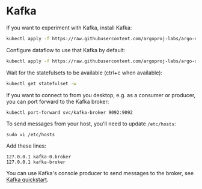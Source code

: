 # Kafka

If you want to experiment with Kafka, install Kafka:

```bash
kubectl apply -f https://raw.githubusercontent.com/argoproj-labs/argo-dataflow/main/config/apps/kafka.yaml
```

Configure dataflow to use that Kafka by default:

```bash
kubectl apply -f https://raw.githubusercontent.com/argoproj-labs/argo-dataflow/main/examples/dataflow-kafka-default-secret.yaml 
```

Wait for the statefulsets to be available (ctrl+c when available):

```bash
kubectl get statefulset -w
```

If you want to connect to from you desktop, e.g. as a consumer or producer, you can port forward to the Kafka broker:

```bash
kubectl port-forward svc/kafka-broker 9092:9092
```

To send messages from your host, you'll need to update `/etc/hosts`:

```
sudo vi /etc/hosts
```

Add these lines:

```
127.0.0.1 kafka-0.broker
127.0.0.1 kafka-broker
```

You can use Kafka's console producer to send messages to the broker,
see [Kafka quickstart](https://kafka.apache.org/quickstart).